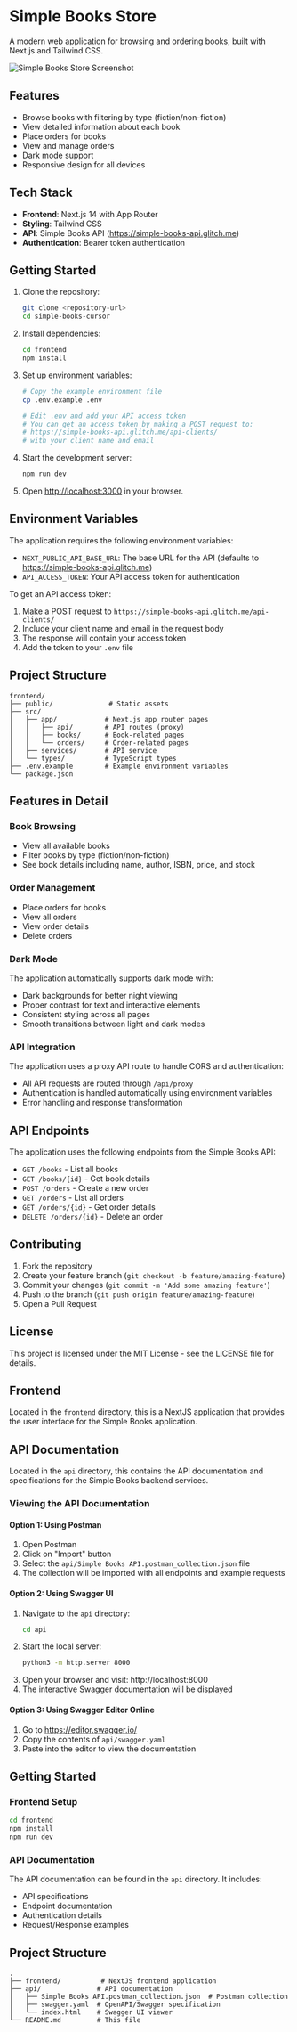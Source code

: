 # Simple Books Store

A modern web application for browsing and ordering books, built with Next.js and Tailwind CSS.

![Simple Books Store Screenshot](Screenshot-Simple-Books-Shop.png)

## Features

- Browse books with filtering by type (fiction/non-fiction)
- View detailed information about each book
- Place orders for books
- View and manage orders
- Dark mode support
- Responsive design for all devices

## Tech Stack

- **Frontend**: Next.js 14 with App Router
- **Styling**: Tailwind CSS
- **API**: Simple Books API (https://simple-books-api.glitch.me)
- **Authentication**: Bearer token authentication

## Getting Started

1. Clone the repository:
   ```bash
   git clone <repository-url>
   cd simple-books-cursor
   ```

2. Install dependencies:
   ```bash
   cd frontend
   npm install
   ```

3. Set up environment variables:
   ```bash
   # Copy the example environment file
   cp .env.example .env
   
   # Edit .env and add your API access token
   # You can get an access token by making a POST request to:
   # https://simple-books-api.glitch.me/api-clients/
   # with your client name and email
   ```

4. Start the development server:
   ```bash
   npm run dev
   ```

5. Open [http://localhost:3000](http://localhost:3000) in your browser.

## Environment Variables

The application requires the following environment variables:

- `NEXT_PUBLIC_API_BASE_URL`: The base URL for the API (defaults to https://simple-books-api.glitch.me)
- `API_ACCESS_TOKEN`: Your API access token for authentication

To get an API access token:
1. Make a POST request to `https://simple-books-api.glitch.me/api-clients/`
2. Include your client name and email in the request body
3. The response will contain your access token
4. Add the token to your `.env` file

## Project Structure

```
frontend/
├── public/              # Static assets
├── src/
│   ├── app/            # Next.js app router pages
│   │   ├── api/        # API routes (proxy)
│   │   ├── books/      # Book-related pages
│   │   └── orders/     # Order-related pages
│   ├── services/       # API service
│   └── types/          # TypeScript types
├── .env.example        # Example environment variables
└── package.json
```

## Features in Detail

### Book Browsing
- View all available books
- Filter books by type (fiction/non-fiction)
- See book details including name, author, ISBN, price, and stock

### Order Management
- Place orders for books
- View all orders
- View order details
- Delete orders

### Dark Mode
The application automatically supports dark mode with:
- Dark backgrounds for better night viewing
- Proper contrast for text and interactive elements
- Consistent styling across all pages
- Smooth transitions between light and dark modes

### API Integration
The application uses a proxy API route to handle CORS and authentication:
- All API requests are routed through `/api/proxy`
- Authentication is handled automatically using environment variables
- Error handling and response transformation

## API Endpoints

The application uses the following endpoints from the Simple Books API:

- `GET /books` - List all books
- `GET /books/{id}` - Get book details
- `POST /orders` - Create a new order
- `GET /orders` - List all orders
- `GET /orders/{id}` - Get order details
- `DELETE /orders/{id}` - Delete an order

## Contributing

1. Fork the repository
2. Create your feature branch (`git checkout -b feature/amazing-feature`)
3. Commit your changes (`git commit -m 'Add some amazing feature'`)
4. Push to the branch (`git push origin feature/amazing-feature`)
5. Open a Pull Request

## License

This project is licensed under the MIT License - see the LICENSE file for details.

## Frontend
Located in the `frontend` directory, this is a NextJS application that provides the user interface for the Simple Books application.

## API Documentation
Located in the `api` directory, this contains the API documentation and specifications for the Simple Books backend services.

### Viewing the API Documentation

#### Option 1: Using Postman
1. Open Postman
2. Click on "Import" button
3. Select the `api/Simple Books API.postman_collection.json` file
4. The collection will be imported with all endpoints and example requests

#### Option 2: Using Swagger UI
1. Navigate to the `api` directory:
   ```bash
   cd api
   ```
2. Start the local server:
   ```bash
   python3 -m http.server 8000
   ```
3. Open your browser and visit: http://localhost:8000
4. The interactive Swagger documentation will be displayed

#### Option 3: Using Swagger Editor Online
1. Go to https://editor.swagger.io/
2. Copy the contents of `api/swagger.yaml`
3. Paste into the editor to view the documentation

## Getting Started

### Frontend Setup
```bash
cd frontend
npm install
npm run dev
```

### API Documentation
The API documentation can be found in the `api` directory. It includes:
- API specifications
- Endpoint documentation
- Authentication details
- Request/Response examples

## Project Structure
```
.
├── frontend/          # NextJS frontend application
├── api/              # API documentation
│   ├── Simple Books API.postman_collection.json  # Postman collection
│   ├── swagger.yaml  # OpenAPI/Swagger specification
│   └── index.html    # Swagger UI viewer
└── README.md         # This file
``` 